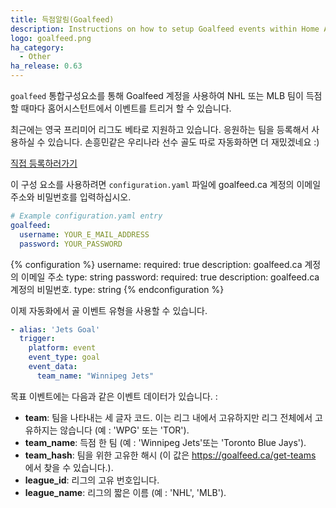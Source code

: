 ```yaml
---
title: 득점알림(Goalfeed)
description: Instructions on how to setup Goalfeed events within Home Assistant.
logo: goalfeed.png
ha_category:
  - Other
ha_release: 0.63
---
```


`goalfeed` 통합구성요소를 통해 Goalfeed 계정을 사용하여 NHL 또는 MLB 팀이 득점할 때마다 홈어시스턴트에서 이벤트를 트리거 할 수 있습니다.

최근에는 영국 프리미어 리그도 베타로 지원하고 있습니다. 응원하는 팀을 등록해서 사용하실 수 있습니다. 
손흥민같은 우리나라 선수 골도 따로 자동화하면 더 재밌겠네요 :)

[직접 등록하러가기](https://goalfeed.ca/home-assistant)

이 구성 요소를 사용하려면 `configuration.yaml` 파일에 goalfeed.ca 계정의 이메일 주소와 비밀번호를 입력하십시오.

```yaml
# Example configuration.yaml entry
goalfeed:
  username: YOUR_E_MAIL_ADDRESS
  password: YOUR_PASSWORD
```

{% configuration %}
username:
  required: true
  description: goalfeed.ca 계정의 이메일 주소
  type: string
password:
  required: true
  description: goalfeed.ca 계정의 비밀번호.
  type: string
{% endconfiguration %}

이제 자동화에서 골 이벤트 유형을 사용할 수 있습니다.

```yaml
- alias: 'Jets Goal'
  trigger:
    platform: event
    event_type: goal
    event_data:
      team_name: "Winnipeg Jets"
```

목표 이벤트에는 다음과 같은 이벤트 데이터가 있습니다. :

- **team**: 팀을 나타내는 세 글자 코드. 이는 리그 내에서 고유하지만 리그 전체에서 고유하지는 않습니다 (예 : 'WPG' 또는 'TOR').
- **team_name**: 득점 한 팀 (예 : 'Winnipeg Jets'또는 'Toronto Blue Jays').
- **team_hash**: 팀을 위한 고유한 해시 (이 값은 https://goalfeed.ca/get-teams 에서 찾을 수 있습니다.).
- **league_id**: 리그의 고유 번호입니다.
- **league_name**: 리그의 짧은 이름 (예 : 'NHL', 'MLB').
